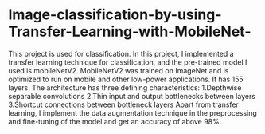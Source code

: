 # Image-classification-by-using-Transfer-Learning-with-MobileNet-
This project is used for classification. In this project, I implemented a transfer learning technique for classification, and the pre-trained model I used is mobileNetV2. MobileNetV2 was trained on ImageNet and is optimized to run on mobile and other low-power applications. It has 155 layers. The architecture has three defining characteristics:  1.Depthwise separable convolutions 2.Thin input and output bottlenecks between layers 3.Shortcut connections between bottleneck layers Apart from transfer learning, I implement the data augmentation technique in the preprocessing and fine-tuning of the model and get an accuracy of above 98%. 
